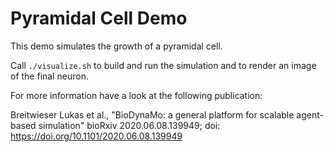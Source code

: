 # Pyramidal Cell Demo

This demo simulates the growth of a pyramidal cell. 

Call `./visualize.sh` to build and run the simulation and to render an image of the final neuron.

For more information have a look at the following publication:

Breitwieser Lukas et al., "BioDynaMo: a general platform for scalable agent-based simulation" 
bioRxiv 2020.06.08.139949; doi: https://doi.org/10.1101/2020.06.08.139949

